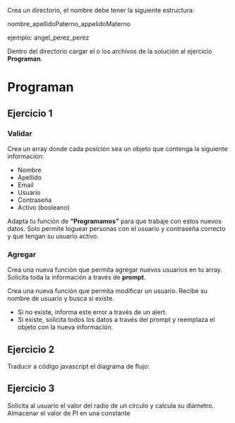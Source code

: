 Crea un directorio, el nombre debe tener la siguiente estructura:

nombre_apellidoPaterno_appelidoMaterno

ejemplo: angel_perez_perez

Dentro del directorio cargar el o los archivos de la solución al ejercicio **Programan**.

# Programan
## Ejercicio 1
### Validar
Crea un array donde cada posición sea un objeto que contenga la siguiente información:
- Nombre
- Apellido
- Email
- Usuario
- Contraseña
- Activo (booleano)

Adapta tu función de **“Programamos”** para que trabaje con estos nuevos datos.
Solo permite loguear personas con el usuario y contraseña correcto y que tengan su usuario activo.

### Agregar
Crea una nueva función que permita agregar nuevos usuarios en  tu array.
Solicita toda la información a través de **prompt**.

Crea una nueva función que permita modificar un usuario.
Recibe su nombre de usuario y busca si existe.
- Si no existe, informa este error a través de un alert.
- Si existe, solicita todos los datos a través del prompt y reemplaza el objeto con la nueva información.

## Ejercicio 2
Traducir a código javascript el diagrama de flujo:


## Ejercicio 3
Solicita al usuario el valor del radio de un círculo y calcula su diámetro.
Almacenar el valor de PI en una constante
